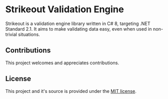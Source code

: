 # Strikeout Validation Engine

Strikeout is a validation engine library written in C# 8, targeting .NET Standard 2.1. It aims to make validating data easy, even when used in non-trivial situations.

## Contributions

This project welcomes and appreciates contributions.

## License

This project and it's source is provided under the [MIT license](LICENSE.txt).
